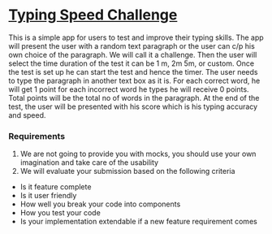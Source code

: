 # [Typing Speed Challenge](http://typing-test-brown.vercel.app/)

This is a simple app for users to test and improve their typing skills. The app will present the user with a random text paragraph or the user can c/p his own choice of the paragraph. We will call it a challenge. Then the user will select the time duration of the test it can be 1 m, 2m 5m, or custom. Once the test is set up he can start the test and hence the timer.
The user needs to type the paragraph in another text box as it is. For each correct word, he will get 1 point for each incorrect word he types he will receive 0 points. Total points will be the total no of words in the paragraph.
At the end of the test, the user will be presented with his score which is his typing accuracy and speed.

### Requirements
1. We are not going to provide you with mocks, you should use your own imagination and take care of the usability 
2. We will evaluate your submission based on the following criteria
  - Is it feature complete  
  - Is it user friendly
  - How well you break your code into components
  - How you test your code
  - Is your implementation extendable if a new feature requirement comes
